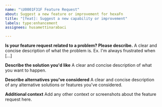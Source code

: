 ```yaml
---
name: "\U0001F31F Feature Request"
about: Suggest a new feature or improvement for hexaFn
title: "[feat]: Suggest a new capability or improvement"
labels: type:enhancement
assignees: husamettinarabaci

---
```


**Is your feature request related to a problem? Please describe.**
A clear and concise description of what the problem is. Ex. I'm always frustrated when [...]

**Describe the solution you'd like**
A clear and concise description of what you want to happen.

**Describe alternatives you've considered**
A clear and concise description of any alternative solutions or features you've considered.

**Additional context**
Add any other context or screenshots about the feature request here.
